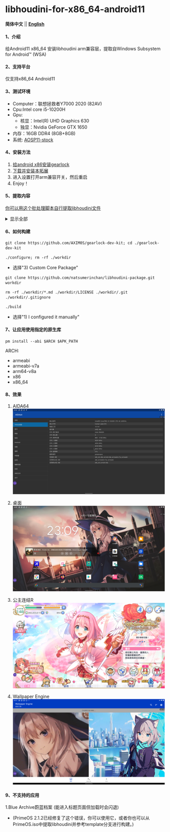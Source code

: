 # libhoudini-for-x86_64-android11

 **简体中文** || [ **English** ](README.md)

#### 1、介绍
给Android11 x86_64 安装libhoudini arm兼容层，提取自Windows Subsystem for Android™️ (WSA)

#### 2、支持平台
仅支持x86_64 Android11

#### 3、测试环境

- Computer：联想拯救者Y7000 2020 (82AV)
- Cpu:Intel core i5-10200H
- Gpu:
  - 核显：Intel(R) UHD Graphics 630
  - 独显：Nvidia GeForce GTX 1650
- 内存：16GB DDR4 (8GB+8GB)
- 系统: [AOSP11-stock](https://sourceforge.net/projects/blissos-dev/files/Android-Generic/PC/aosp/stock/11/)

#### 4、安装方法
 
1.  [给android x86安装gearlock](https://wiki.supreme-gamers.com/gearlock/user-guide/installation-and-updating/)
2.  [下载并安装本拓展](https://github.com/natsumerinchan/libhoudini-for-x86_64-android11/releases)
3.  进入设置打开arm兼容开关，然后重启
4.  Enjoy！

#### 5、提取内容

[你可以用这个批处理脚本自行提取libhoudini文件](https://gist.github.com/natsumerinchan/b7a44acadfa66d0e07ead299423695c4)

<details>
<summary>显示全部</summary>

1. Arm_32(armeabi,armeabi-v7a)
- /system/bin/houdini
- /system/bin/arm/linker
- /system/lib/libhoudini.so
- /system/lib/arm/*
- /system/lib/arm/nb/*

2. Arm_64(arm64-v8a)
- /system/bin/houdini64
- /system/bin/arm64/linker64
- /system/lib64/libhoudini.so
- /system/lib64/arm64/*
- /system/lib64/arm64/nb/*

</details>

#### 6、如何构建

```
git clone https://github.com/AXIM0S/gearlock-dev-kit; cd ./gearlock-dev-kit
```

```
./configure; rm -rf ./workdir
```
- 选择"3) Custom Core Package"

```
git clone https://github.com/natsumerinchan/libhoudini-package.git workdir
```

```
rm -rf ./workdir/*.md ./workdir/LICENSE ./workdir/.git ./workdir/.gitignore
```

```
./build
```
- 选择"1) I configured it manually"

#### 7、让应用使用指定的原生库

`pm install --abi $ARCH $APK_PATH `

ARCH:
 - armeabi
 - armeabi-v7a
 - arm64-v8a
 - x86
 - x86_64

#### 8、效果
1. AIDA64
![输入图片说明](https://raw.githubusercontent.com/natsumerinchan/My_Own_Drawing_Bed/main/libhoudini-for-x86_64-android11/AIDA64.png)

2. 桌面
![输入图片说明](https://raw.githubusercontent.com/natsumerinchan/My_Own_Drawing_Bed/main/libhoudini-for-x86_64-android11/Desktop.png)

3. 公主连结R
![输入图片说明](https://raw.githubusercontent.com/natsumerinchan/My_Own_Drawing_Bed/main/libhoudini-for-x86_64-android11/PCR.png)

4. Wallpaper Engine
![输入图片说明](https://raw.githubusercontent.com/natsumerinchan/My_Own_Drawing_Bed/main/libhoudini-for-x86_64-android11/Wallpaper_Engine.png)

#### 9、不支持的应用
1.Blue Archive蔚蓝档案 (能进入标题页面但加载时会闪退)
- (PrimeOS 2.1.2已经修复了这个错误，你可以使用它，或者你也可以从PrimeOS.iso中提取libhoudini并参考template分支进行构建。)
